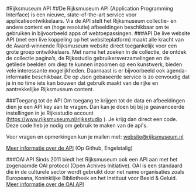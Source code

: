 #Rijksmuseum API
##De Rijksmuseum API (Application Programming Interface) is een nieuwe, state-of-the-art service voor applicatieontwikkelaars. Via de API stelt het Rijksmuseum collectie- en andere content en (hoge resolutie) afbeeldingen beschikbaar om te gebruiken in bijvoorbeeld apps of webtoepassingen.
###API
De live website API (met een live koppeling op het websiteplatform) maakt alle kracht van de Award-winnende Rijksmuseum website direct toegankelijk voor een grote groep ontwikkelaars. Met name het zoeken in de collectie, de ontdek de collectie pagina’s, de Rijksstudio gebruikersverzamelingen en de getilede beelden om diep te kunnen inzoomen op een kunstwerk, bieden vele interessante mogelijkheden. Daarnaast is er bijvoorbeeld ook agenda-informatie beschikbaar.
De op Json gebaseerde service is zo eenvoudig dat je in no time iets kan bouwen dat gebruik maakt van de rijke en aantrekkelijke Rijksmuseum content.

###Toegang tot de API
Om toegang te krijgen tot de data en afbeeldingen dien je een API key aan te vragen. Dan kan je doen bij bij je geavanceerde instellingen in je Rijksstudio account (https://www.rijksmuseum.nl/rijksstudio ). Je krijg dan direct een code. Deze code heb je nodig om gebruik te maken van de api's.

Voor vragen en opmerkingen kun je mailen met: website@rijksmuseum.nl

[Meer informatie over de API](http://rijksmuseum.github.io/) (Op Github, Engelstalig)

###OAI API
Sinds 2011 biedt het Rijksmuseum ook een API aan met het zogenaamde OAI protocol (Open Achives Initiative). OAI is een standaard die in de culturele sector wordt gebruikt door net name organisaties zoals Europeana, Koninklijke Bibliotheek en het Instituut voor Beeld & Geluid.
[Meer informatie over de OAI API](https://www.rijksmuseum.nl/nl/api/uitleg-rijksmuseum-oai-api)
